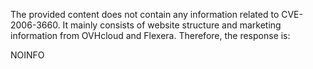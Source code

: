 The provided content does not contain any information related to CVE-2006-3660. It mainly consists of website structure and marketing information from OVHcloud and Flexera. Therefore, the response is:

NOINFO